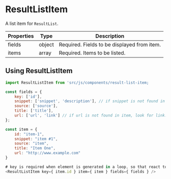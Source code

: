 # ResultListItem

A list item for `ResultList`.

Properties |  Type  | Description
-----------|--------|------------
fields     | object | Required. Fields to be displayed from item.
items      |  array | Required. Items to be listed.

## Using ResultListItem

```js
import ResultListItem from 'src/js/components/result-list-item;

const fields = {
    key: ['id'],
    snippet: ['snippet', 'description'], // if snippet is not found in item, look for description.
    source: ['source'],
    title: ['title'],
    url: ['url', 'link'] // if url is not found in item, look for link.
};

const item = {
    id: "item-1",
    snippet: "item #1",
    source: "item",
    title: "Item One",
    url: "http://www.example.com"
}

# key is required when element is generated in a loop, so that react to correctly identify the element.
<ResultListItem key={ item.id } item={ item } fields={ fields } />
```
